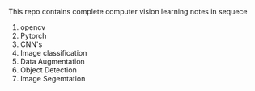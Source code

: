 This repo contains complete computer vision learning notes in sequece
1. opencv
2. Pytorch
3. CNN's
4. Image classification
5. Data Augmentation
6. Object Detection
7. Image Segemtation
